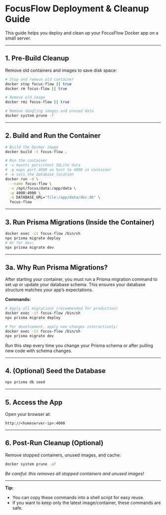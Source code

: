 # FocusFlow Deployment & Cleanup Guide

This guide helps you deploy and clean up your FocusFlow Docker app on a small server.

---

## 1. **Pre-Build Cleanup**
Remove old containers and images to save disk space:

```sh
# Stop and remove old container
docker stop focus-flow || true
docker rm focus-flow || true

# Remove old image
docker rmi focus-flow || true

# Remove dangling images and unused data
docker system prune -f
```

---

## 2. **Build and Run the Container**

```sh
# Build the Docker image
docker build -t focus-flow .

# Run the container
# -v mounts persistent SQLite data
# -p maps port 4000 on host to 4000 in container
# -e sets the database location
docker run -d \
  --name focus-flow \
  -v /opt/focus/data:/app/data \
  -p 4000:4000 \
  -e DATABASE_URL="file:/app/data/dev.db" \
  focus-flow
```

---

## 3. **Run Prisma Migrations (Inside the Container)**

```sh
docker exec -it focus-flow /bin/sh
npx prisma migrate deploy
# Or for dev:
npx prisma migrate dev
```

---

## 3a. **Why Run Prisma Migrations?**

After starting your container, you must run a Prisma migration command to set up or update your database schema. This ensures your database structure matches your app’s expectations.

**Commands:**

```sh
# Apply all migrations (recommended for production)
docker exec -it focus-flow /bin/sh
npx prisma migrate deploy

# For development, apply new changes interactively:
docker exec -it focus-flow /bin/sh
npx prisma migrate dev
```

Run this step every time you change your Prisma schema or after pulling new code with schema changes.

---

## 4. **(Optional) Seed the Database**

```sh
npx prisma db seed
```

---

## 5. **Access the App**

Open your browser at:
```
http://<homeserver-ip>:4000
```

---

## 6. **Post-Run Cleanup (Optional)**
Remove stopped containers, unused images, and cache:

```sh
docker system prune -af
```
*Be careful: this removes all stopped containers and unused images!*

---

**Tip:**
- You can copy these commands into a shell script for easy reuse.
- If you want to keep only the latest image/container, these commands are safe.
